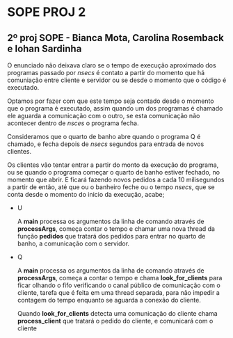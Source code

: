# SOPE PROJ 2

## 2º proj SOPE - Bianca Mota, Carolina Rosemback e Iohan Sardinha


O enunciado não deixava claro se o tempo de execução aproximado dos programas passado por *nsecs* é contato a partir do momento que há comuniação entre cliente e servidor ou se desde o momento que o código é executado.


Optamos por fazer com que este tempo seja contado desde o momento que o programa é executado, assim quando um dos programas é chamado ele aguarda a comunicação com o outro, se esta comunicação não acontecer dentro de *nsces* o programa fecha. 


Consideramos que o quarto de banho abre quando o programa Q é chamado, e fecha depois de *nsecs* segundos para entrada de novos clientes.


Os clientes vão tentar entrar a partir do monto da execução do programa, ou se quando o programa começar o quarto de banho estiver fechado, no momento que abrir. E ficará fazendo novos pedidos a cada 10 milisegundos a partir de então, até que ou o banheiro feche ou o tempo *nsecs*, que se conta desde o momento do inicio da execução, acabe;

* U


	A **main** processa os argumentos da linha de comando através de **processArgs**, começa contar o tempo e chamar uma nova thread da função **pedidos** que tratará dos pedidos para entrar no quarto de banho, a comunicação com o servidor.
	
* Q

	A **main** processa os argumentos da linha de comando através de **processArgs**, começa a contar o tempo e chama **look_for_clients** para ficar olhando o fifo verificando o canal público de comunicação com o cliente, tarefa que é feita em uma thread separada, para não impedir a contagem do tempo enquanto se aguarda a conexão do cliente.
	
	Quando **look_for_clients** detecta uma comunicação do cliente chama **process_client** que tratará o pedido do cliente, e comunicará com o cliente
